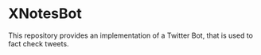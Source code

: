 # XNotesBot
This repository provides an implementation of a Twitter Bot, that is used to fact check tweets.